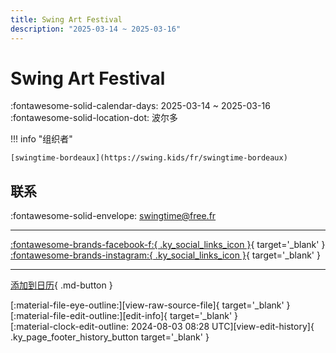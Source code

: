 ```yaml
---
title: Swing Art Festival
description: "2025-03-14 ~ 2025-03-16"
---
```


# Swing Art Festival 

:fontawesome-solid-calendar-days: 2025-03-14 ~ 2025-03-16  
:fontawesome-solid-location-dot: 波尔多  

!!! info "组织者"

    [swingtime-bordeaux](https://swing.kids/fr/swingtime-bordeaux)  

## 联系

:fontawesome-solid-envelope: <swingtime@free.fr>  

---

 [:fontawesome-brands-facebook-f:{ .ky_social_links_icon }](https://www.facebook.com/swingtimebordeauxswingtime){ target='_blank' } [:fontawesome-brands-instagram:{ .ky_social_links_icon }](https://instagram.com/swingtime_bordeaux){ target='_blank' }

---

[添加到日历](https://swing.news/ics/zh-Hans/2025/fr/swing-art-festival-2025.ics){ .md-button }

<div class="ky_page_footer" markdown>
<div class="ky_page_footer_trailing" markdown="span">
[:material-file-eye-outline:][view-raw-source-file]{ target='_blank' }
[:material-file-edit-outline:][edit-info]{ target='_blank' }
</div>
<div class="ky_page_footer_leading" markdown="span">
[:material-clock-edit-outline: 2024-08-03 08:28 UTC][view-edit-history]{ .ky_page_footer_history_button target='_blank' }
</div>
</div>

[view-raw-source-file]: https://github.com/swingdance/events/blob/main/2025/fr/swing-art-festival-2025.json "查看原始源文件"
[edit-info]: https://github.com/swingdance/events/issues/new?assignees=&labels=update+event&projects=&template=03-update_entity.yml&title=%5B2025%2Ffr%5D%20Swing%20Art%20Festival&region=fr&year=2025&id=swing-art-festival-2025&name=Swing%20Art%20Festival&org_id=swingtime-bordeaux "编辑信息"

[view-edit-history]: https://github.com/swingdance/events/commits/main/2025/fr/swing-art-festival-2025.json "查看编辑历史"

